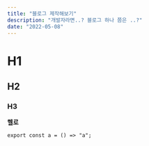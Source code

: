 ```yaml
---
title: "블로그 제작해보기"
description: "개발자라면..? 블로그 하나 쯤은 ..?"
date: "2022-05-08"
---
```


# H1

## H2

### H3

**헬로**

```tsx
export const a = () => "a";
```
